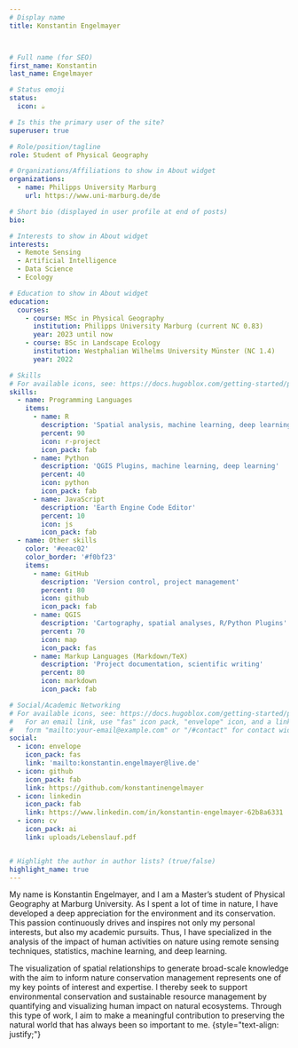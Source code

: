 ```yaml
---
# Display name
title: Konstantin Engelmayer



# Full name (for SEO)
first_name: Konstantin
last_name: Engelmayer

# Status emoji
status:
  icon: ☕️

# Is this the primary user of the site?
superuser: true

# Role/position/tagline
role: Student of Physical Geography

# Organizations/Affiliations to show in About widget
organizations:
  - name: Philipps University Marburg
    url: https://www.uni-marburg.de/de

# Short bio (displayed in user profile at end of posts)
bio: 

# Interests to show in About widget
interests:
  - Remote Sensing
  - Artificial Intelligence
  - Data Science
  - Ecology

# Education to show in About widget
education:
  courses:
    - course: MSc in Physical Geography
      institution: Philipps University Marburg (current NC 0.83)
      year: 2023 until now
    - course: BSc in Landscape Ecology
      institution: Westphalian Wilhelms University Münster (NC 1.4)
      year: 2022

# Skills
# For available icons, see: https://docs.hugoblox.com/getting-started/page-builder/#icons
skills:
  - name: Programming Languages
    items:
      - name: R
        description: 'Spatial analysis, machine learning, deep learning, statistics'
        percent: 90
        icon: r-project
        icon_pack: fab
      - name: Python
        description: 'QGIS Plugins, machine learning, deep learning'
        percent: 40
        icon: python
        icon_pack: fab
      - name: JavaScript
        description: 'Earth Engine Code Editor'
        percent: 10
        icon: js
        icon_pack: fab
  - name: Other skills
    color: '#eeac02'
    color_border: '#f0bf23'
    items:
      - name: GitHub
        description: 'Version control, project management'
        percent: 80
        icon: github
        icon_pack: fab
      - name: QGIS
        description: 'Cartography, spatial analyses, R/Python Plugins'
        percent: 70
        icon: map
        icon_pack: fas
      - name: Markup Languages (Markdown/TeX)
        description: 'Project documentation, scientific writing'
        percent: 80
        icon: markdown
        icon_pack: fab

# Social/Academic Networking
# For available icons, see: https://docs.hugoblox.com/getting-started/page-builder/#icons
#   For an email link, use "fas" icon pack, "envelope" icon, and a link in the
#   form "mailto:your-email@example.com" or "/#contact" for contact widget.
social:
  - icon: envelope
    icon_pack: fas
    link: 'mailto:konstantin.engelmayer@live.de'
  - icon: github
    icon_pack: fab
    link: https://github.com/konstantinengelmayer
  - icon: linkedin
    icon_pack: fab
    link: https://www.linkedin.com/in/konstantin-engelmayer-62b8a6331
  - icon: cv
    icon_pack: ai
    link: uploads/Lebenslauf.pdf


# Highlight the author in author lists? (true/false)
highlight_name: true
---
```


My name is Konstantin Engelmayer, and I am a Master’s student of Physical Geography at Marburg University. As I spent a lot of time in nature, I have developed a deep appreciation for the environment and its conservation. This passion continuously drives and inspires not only my personal interests, but also my academic pursuits. Thus, I have specialized in the analysis of the impact of human activities on nature using remote sensing techniques, statistics, machine learning, and deep learning. 

The visualization of spatial relationships to generate broad-scale knowledge with the aim to inform nature conservation management represents one of my key points of interest and expertise. I thereby seek to support environmental conservation and sustainable resource management by quantifying and visualizing human impact on natural ecosystems. Through this type of work, I aim to make a meaningful contribution to preserving the natural world that has always been so important to me.
{style="text-align: justify;"}
